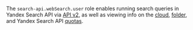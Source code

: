 
The `search-api.webSearch.user` role enables running search queries in Yandex Search API via [API v2](../../../search-api/concepts/web-search.md), as well as viewing info on the [cloud](../../../organization/concepts/manage-services.md#cloud), [folder](../../../resource-manager/concepts/resources-hierarchy.md#folder), and Yandex Search API [quotas](../../../search-api/concepts/limits.md#search-api-quotas).